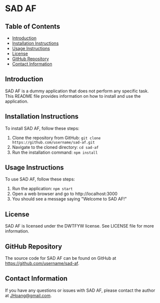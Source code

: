 # SAD AF
## Table of Contents
- [Introduction](#introduction)
- [Installation Instructions](#installation-instructions)
- [Usage Instructions](#usage-instructions)
- [License](#license)
- [GitHub Repository](#github-repository)
- [Contact Information](#contact-information)

## Introduction
SAD AF is a dummy application that does not perform any specific task. This README file provides information on how to install and use the application.

## Installation Instructions
To install SAD AF, follow these steps:

1. Clone the repository from GitHub: `git clone https://github.com/username/sad-af.git`
2. Navigate to the cloned directory: `cd sad-af`
3. Run the installation command: `npm install`

## Usage Instructions
To use SAD AF, follow these steps:

1. Run the application: `npm start`
2. Open a web browser and go to http://localhost:3000
3. You should see a message saying "Welcome to SAD AF!"

## License
SAD AF is licensed under the DWTFYW license. See LICENSE file for more information.

## GitHub Repository
The source code for SAD AF can be found on GitHub at https://github.com/username/sad-af.

## Contact Information
If you have any questions or issues with SAD AF, please contact the author at JHoang@gmail.com.
